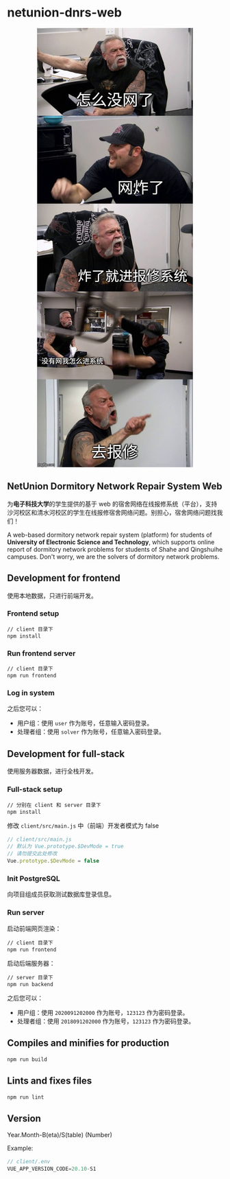 # netunion-dnrs-web

<div align=center>

  <img src="./client/src/assets/networkOff.jpg" alt="你没网啦？"/>

</div>

## NetUnion Dormitory Network Repair System Web

为**电子科技大学**的学生提供的基于 web 的宿舍网络在线报修系统（平台），支持沙河校区和清水河校区的学生在线报修宿舍网络问题。别担心，宿舍网络问题找我们！

A web-based dormitory network repair system (platform) for students of **University of Electronic Science and Technology**, which supports online report of dormitory network problems for students of Shahe and Qingshuihe campuses. Don't worry, we are the solvers of dormitory network problems.

## Development for frontend

使用本地数据，只进行前端开发。

### Frontend setup

``` node
// client 目录下
npm install
```

### Run frontend server

``` node
// client 目录下
npm run frontend
```

### Log in system

之后您可以：

- 用户组：使用 `user` 作为账号，任意输入密码登录。
- 处理者组：使用 `solver` 作为账号，任意输入密码登录。

## Development for full-stack

使用服务器数据，进行全栈开发。

### Full-stack setup

``` node
// 分别在 client 和 server 目录下
npm install
```

修改 `client/src/main.js` 中（前端）开发者模式为 false

``` js
// client/src/main.js
// 默认为 Vue.prototype.$DevMode = true
// 请勿提交此处修改
Vue.prototype.$DevMode = false
```

### Init PostgreSQL

向项目组成员获取测试数据库登录信息。

### Run server

启动前端网页渲染：

``` node
// client 目录下
npm run frontend
```

启动后端服务器：

``` node
// server 目录下
npm run backend
```

之后您可以：

- 用户组：使用 `2020091202000` 作为账号，`123123` 作为密码登录。
- 处理者组：使用 `2018091202000` 作为账号，`123123` 作为密码登录。

## Compiles and minifies for production

``` node
npm run build
```

## Lints and fixes files

``` node
npm run lint
```

## Version

Year.Month-B(eta)/S(table) (Number)

Example:

``` js
// client/.env
VUE_APP_VERSION_CODE=20.10-S1
```
